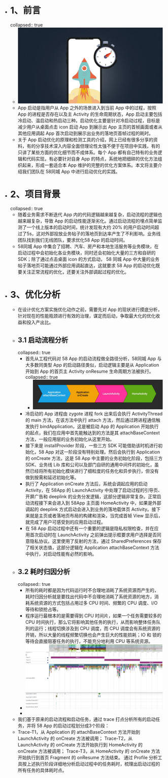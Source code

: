 - # 1、前言
  collapsed:: true
	- ![image.png](../assets/image_1684426907918_0.png)
	- App 启动是指用户从 App 之外的场景进入到当前 App 中的过程，按照 App 的进程是否存在以及主 Activity 的生命周期状态，App 启动主要包括冷启动、温启动和热启动三种。启动优化主要是针对冷启动过程，目标是减少用户从桌面点击 icon 启动 App 到展示出 App 主页的首帧画面或者从其他应用调起 App 首次启动到展示出业务的落地页首帧过程的耗时。
	- 关于 App 启动优化的原理和检测工具的介绍，网上已经有很多分享的资料，有的分享技术深入内容全面但理论性太强不便于在项目中实践，有的只讲了某些方面的优化细节而不成体系。每个 App 都有自己特有的业务逻辑和代码实现，有必要针对自身 App 的特点，系统地把细碎的优化方法组织起来，形成一套适合本 App 维护的完整的优化方案体系。本文将主要介绍我们团队在 58同城 App 中进行启动优化的实践。
- # 2、项目背景
  collapsed:: true
	- 随着业务需求不断迭代 App 内的代码逻辑越来越复杂，启动流程的逻辑也越来越复杂，导致 App 的启动性能逐渐劣化。通过启动流程的埋点简单监测了一个线上版本的启动时间，统计发现有大约 20% 的用户启动时间超过了5s，这对外部投放业务帖子的落地页到达率产生了不利影响。业务线团队找到我们无线团队，要求优化58 App 的启动时间。
	- 58同城 App 中集合了招聘、汽车、房产和本地生活服务等业务模块，在启动过程中会初始化各业务模块，同时还会初始化大量的三方和自研的 SDK；除了通过点击桌面 icon 的方式启动， 58 同城 App 中大量的业务帖子落地页可能通过外部应用调起直达，这就要求 58 App 的启动优化既要关注正常流程的优化，还要关注外部调起过程的优化。
- # 3、优化分析
	- 在设计优化方案实施优化动作之前，需要先对 App 的现状进行摸底分析，针对现在的性能瓶颈进行有效的治理，谋定而后动，争取最大化的优化收益和投入产出比。
	- ## 3.1 启动流程分析
	  collapsed:: true
		- 首先从工程代码对 58 App 的启动流程做全路径分析，58同城 App 与大多数同类型 App 的启动路径类似，启动逻辑主要是从 Application 开始到 App 的首页主 Activity onResume 生命周期方法被执行。
		  collapsed:: true
			- ![image.png](../assets/image_1684426952025_0.png)
		- 冷启动的 App 进程由 zygote 进程 fork 出来后会执行 ActivityThread 的 main 方法，在该方法中执行 attach 方法，然后通过跨进程通信触发执行 bindApplication，这是被启动 App 的 Application 开始执行的起点，我们在应用中首先能触达到的方法是其 attachBaseContext 方法，一般应用层的业务初始化从这里开始。
		- 接下来是 installProvider 阶段，一些三方 SDK 可能借助该时机进行初始化，58 App 对这一阶段没有特别处理。然后会执行到 Application 的 onCreate 方法，这是 58 App 中主要的业务初始化阶段，包括三方 SDK、业务线 Lib 库和公司以及部门自研的通用中间件的初始化，虽然已经将所有初始化模块进行了细粒度的任务化和异步执行，但没有做到按需和延迟初始化等。
		- 执行了 Application onCreate 方法后，系统会调起应用的启动 Activity，在 58App 的 LaunchActivity 中处理了启动过程的引导页、开屏广告和 deeplink 的业务分发逻辑，这部分逻辑非常复杂。正常启动流程接下来会进入到 58App 主页面 HomeActivity 中，如果是外部调起的 deeplink 方式启动会进入到业务的落地载体页 Activity。接下来就是主页或者落地页布局的构建和渲染，当完成首帧 View 显示后，就完成了用户可感受到的应用启动过程。
		- 在 58 App 启动过程中还有一个重要的逻辑是隐私权限检查，并在应用首次启动时在 LaunchActivity 之前弹出提示框要求用户选择是否同意隐私协议。这里使用了反射的方法，通过 SharedPreferences 保存了相关状态值，这部分逻辑在 Application attachBaseContext 方法中执行，对启动性能有必然的影响。
	- ## 3.2 耗时归因分析
	  collapsed:: true
		- 所有的耗时都是因为代码运行时不合理地消耗了系统资源而产生的，耗时归因分析就是要找出代码中不合理地消耗了系统资源的地方，消耗系统资源的方式包括占用过多 CPU 时间、频繁的 CPU 调度、I/O 等待和锁抢占等。
		- 程序运行最根本的是需要得到 CPU 时间片，如果一个任务需要较多的 CPU 时间执行，那么它将影响其他任务的执行，从而影响整体任务队列的运行；线程切换涉及到 CPU 调度，而 CPU 调度会有系统资源的开销，所以大量的线程频繁切换也会产生巨大的性能损耗；IO 和 锁的等待会直接阻塞任务的执行，不能充分地利用 CPU 等系统资源。
		- ![image.png](../assets/image_1684426977110_0.png)
		-
	- 我们基于原来的启动流程和启动任务，通过 trace 打点分析所有的启动任务，并将 58 App 的启动过程划分成3个阶段：
	- Trace-T1，从 Application 的 attachBaseContext 方法开始到 LaunchActivity 的 onCreate 方法被调用；
	  Trace-T2，从 LaunchActivity 的 onCreate 方法开始执行到 HomeActivity 的 onCreate 方法被调用；
	  Trace-T3，从 HomeActivity 的 onCreate 方法开始执行到首页 Fragment 的 onResume 方法结束。
	  通过 Profile 分析工具按上述执行阶段详细地分析启动过程中的任务耗时，梳理出启动过程的所有任务的具体耗时点。